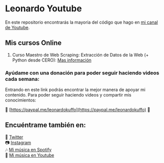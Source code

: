 # Leonardo Youtube

En este repositorio encontrarás la mayoria del código que hago en [mi canal de Youtube](https://www.youtube.com/channel/UCMqY16CUHOQvKepPW-f9M8Q).

## Mis cursos Online
1. Curso Maestro de Web Scraping: Extracción de Datos de la Web (+ Python desde CERO): [Mas información](https://www.udemy.com/course/curso-maestro-web-scraping/?referralCode=1BA4AD4AD4BED138A583)   

### Ayúdame con una donación para poder seguir haciendo videos cada semana:

Entrando en este link podrás encontrar la mejor manera de apoyar mi contenido. Para poder seguir haciendo videos y compartir mis conocimientos:   

🧡 [https://paypal.me/leonardokuffo](https://paypal.me/leonardokuffo) 🧡


## Encuéntrame también en:
🐤 [Twitter](https://twitter.com/LeonardoKuffo)   
📷 [Instagram](https://www.instagram.com/leonardokuffo/)   
🎶 [Mi música en Spotify](https://open.spotify.com/artist/4SIr2DWV0Xx1uRQ04XkQJU)   
🎵 [Mi música en Youtube](https://www.youtube.com/channel/UCagUniFVppkl5M3uNsCrGVQ)   
